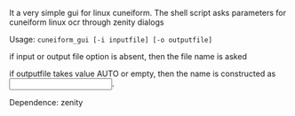 It a very simple gui for linux cuneiform. The shell script asks parameters for cuneiform linux ocr through zenity dialogs

Usage: `cuneiform_gui [-i inputfile] [-o outputfile]`

if input or output file option is absent, then the file name is asked

if outputfile takes value AUTO or empty, then the name is constructed as
<input file name without extension>.<extension according to the chosen output format>

Dependence: zenity